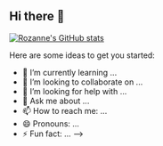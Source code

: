 ## Hi there 👋

[![Rozanne's GitHub stats](https://github-readme-stats.vercel.app/api?username=RozanneLim)](https://github.com/anuraghazra/github-readme-stats)

Here are some ideas to get you started:
- 🌱 I’m currently learning ...
- 👯 I’m looking to collaborate on ...
- 🤔 I’m looking for help with ...
- 💬 Ask me about ...
- 📫 How to reach me: ...
- 😄 Pronouns: ...
- ⚡ Fun fact: ...
-->
